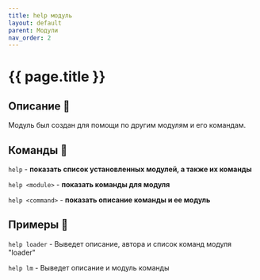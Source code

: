 ```yaml
---
title: help модуль
layout: default
parent: Модули
nav_order: 2
---
```


# {{ page.title }}

## Описание 📑
<span class="text-green-100">Модуль был создан для помощи по другим модулям и его командам.</span>

## Команды 📄
`help` - **показать список установленных модулей, а также их команды**

`help <module>` - **показать команды для модуля**

`help <command>` - **показать описание команды и ее модуль**


## Примеры 🔎

`help loader` - Выведет описание, автора и список команд модуля "loader"

`help lm` - Выведет описание и модуль команды
